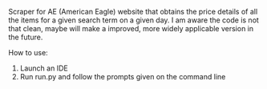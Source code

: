 Scraper for AE (American Eagle) website that obtains
the price details of all the items for a given
search term on a given day. I am aware the code is
not that clean, maybe will make a improved, more widely applicable version
in the future.

How to use:
1. Launch an IDE
2. Run run.py and follow the prompts given on the command line